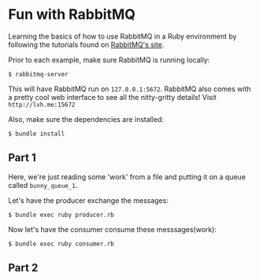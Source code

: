 # Fun with RabbitMQ

Learning the basics of how to use RabbitMQ in a Ruby environment by following the tutorials found on [RabbitMQ's site](http://www.rabbitmq.com/).

Prior to each example, make sure RabbitMQ is running locally:

```shell
$ rabbitmq-server
```

This will have RabbitMQ run on `127.0.0.1:5672`. RabbitMQ also comes with a pretty cool web interface to see all the nitty-gritty details! Visit `http://lvh.me:15672`

Also, make sure the dependencies are installed:

```shell
$ bundle install
```

## Part 1

Here, we're just reading some 'work' from a file and putting it on a queue called `bunny_queue_1`.

Let's have the producer exchange the messages:

```shell
$ bundle exec ruby producer.rb
```

Now let's have the consumer consume these messsages(work):

```shell
$ bundle exec ruby consumer.rb
```

## Part 2